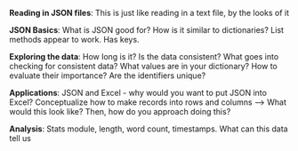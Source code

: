 **Reading in JSON files**:
This is just like reading in a text file, by the looks of it

**JSON Basics**:
What is JSON good for? 
How is it similar to dictionaries? List methods appear to work. Has keys.

**Exploring the data**:
How long is it?
Is the data consistent? What goes into checking for consistent data?
What values are in your dictionary? How to evaluate their importance? Are the identifiers unique?

**Applications**:
JSON and Excel - why would you want to put JSON into Excel?
Conceptualize how to make records into rows and columns --> What would this look like? Then, how do you approach doing this?

**Analysis**:
Stats module, length, word count, timestamps.
What can this data tell us
